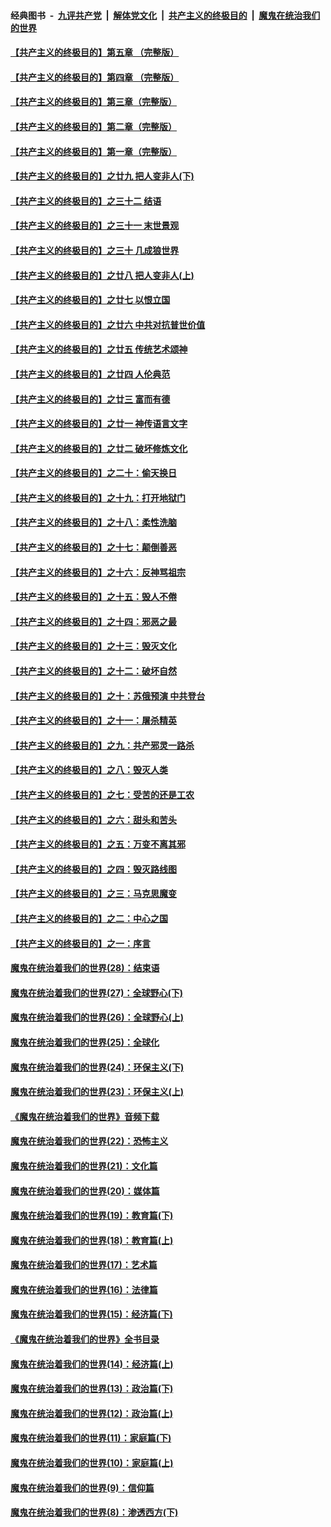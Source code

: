 ####  经典图书 &nbsp;-&nbsp;  [九评共产党](../../../../ping.md?t=08140403) &nbsp;|&nbsp; [解体党文化](../../../../jtdwh.md?t=08140403)  &nbsp;|&nbsp; [共产主义的终极目的](../../../../gczydzjmd.md?t=08140403) &nbsp;|&nbsp; [魔鬼在统治我们的世界](../../../../mgztzwmdsj.md?t=08140403) 

#### [【共产主义的终极目的】第五章 （完整版）](../pages/nsc422/n11428912.md?t=08140403) 

#### [【共产主义的终极目的】第四章 （完整版）](../pages/nsc422/n11428907.md?t=08140403) 

#### [【共产主义的终极目的】第三章（完整版）](../pages/nsc422/n11428848.md?t=08140403) 

#### [【共产主义的终极目的】第二章（完整版）](../pages/nsc422/n11428831.md?t=08140403) 

#### [【共产主义的终极目的】第一章（完整版）](../pages/nsc422/n11417651.md?t=08140403) 

#### [【共产主义的终极目的】之廿九 把人变非人(下)](../pages/nsc422/n11344140.md?t=08140403) 

#### [【共产主义的终极目的】之三十二 结语](../pages/nsc422/n11360535.md?t=08140403) 

#### [【共产主义的终极目的】之三十一 末世景观](../pages/nsc422/n11351129.md?t=08140403) 

#### [【共产主义的终极目的】之三十 几成狼世界](../pages/nsc422/n11348280.md?t=08140403) 

#### [【共产主义的终极目的】之廿八 把人变非人(上)](../pages/nsc422/n11340492.md?t=08140403) 

#### [【共产主义的终极目的】之廿七 以恨立国](../pages/nsc422/n11336944.md?t=08140403) 

#### [【共产主义的终极目的】之廿六 中共对抗普世价值](../pages/nsc422/n11324785.md?t=08140403) 

#### [【共产主义的终极目的】之廿五 传统艺术颂神](../pages/nsc422/n11296396.md?t=08140403) 

#### [【共产主义的终极目的】之廿四 人伦典范](../pages/nsc422/n11296397.md?t=08140403) 

#### [【共产主义的终极目的】之廿三 富而有德](../pages/nsc422/n11283598.md?t=08140403) 

#### [【共产主义的终极目的】之廿一 神传语言文字](../pages/nsc422/n11263265.md?t=08140403) 

#### [【共产主义的终极目的】之廿二 破坏修炼文化](../pages/nsc422/n11245728.md?t=08140403) 

#### [【共产主义的终极目的】之二十：偷天换日](../pages/nsc422/n11238846.md?t=08140403) 

#### [【共产主义的终极目的】之十九：打开地狱门](../pages/nsc422/n11206376.md?t=08140403) 

#### [【共产主义的终极目的】之十八：柔性洗脑](../pages/nsc422/n11199994.md?t=08140403) 

#### [【共产主义的终极目的】之十七：颠倒善恶](../pages/nsc422/n11179782.md?t=08140403) 

#### [【共产主义的终极目的】之十六：反神骂祖宗](../pages/nsc422/n11166798.md?t=08140403) 

#### [【共产主义的终极目的】之十五：毁人不倦](../pages/nsc422/n11166792.md?t=08140403) 

#### [【共产主义的终极目的】之十四：邪恶之最](../pages/nsc422/n11150249.md?t=08140403) 

#### [【共产主义的终极目的】之十三：毁灭文化](../pages/nsc422/n11135227.md?t=08140403) 

#### [【共产主义的终极目的】之十二：破坏自然](../pages/nsc422/n11135214.md?t=08140403) 

#### [【共产主义的终极目的】之十：苏俄预演 中共登台](../pages/nsc422/n11118424.md?t=08140403) 

#### [【共产主义的终极目的】之十一：屠杀精英](../pages/nsc422/n11118442.md?t=08140403) 

#### [【共产主义的终极目的】之九：共产邪灵一路杀](../pages/nsc422/n11114139.md?t=08140403) 

#### [【共产主义的终极目的】之八：毁灭人类](../pages/nsc422/n11108503.md?t=08140403) 

#### [【共产主义的终极目的】之七：受苦的还是工农](../pages/nsc422/n11101809.md?t=08140403) 

#### [【共产主义的终极目的】之六：甜头和苦头](../pages/nsc422/n11096971.md?t=08140403) 

#### [【共产主义的终极目的】之五：万变不离其邪](../pages/nsc422/n11091285.md?t=08140403) 

#### [【共产主义的终极目的】之四：毁灭路线图](../pages/nsc422/n11086284.md?t=08140403) 

#### [【共产主义的终极目的】之三：马克思魔变](../pages/nsc422/n11061941.md?t=08140403) 

#### [【共产主义的终极目的】之二：中心之国](../pages/nsc422/n11047728.md?t=08140403) 

#### [【共产主义的终极目的】之一：序言](../pages/nsc422/n11086077.md?t=08140403) 

#### [魔鬼在统治着我们的世界(28)：结束语](../pages/nsc422/n10936246.md?t=08140403) 

#### [魔鬼在统治着我们的世界(27)：全球野心(下)](../pages/nsc422/n10928319.md?t=08140403) 

#### [魔鬼在统治着我们的世界(26)：全球野心(上)](../pages/nsc422/n10900318.md?t=08140403) 

#### [魔鬼在统治着我们的世界(25)：全球化](../pages/nsc422/n10788205.md?t=08140403) 

#### [魔鬼在统治着我们的世界(24)：环保主义(下)](../pages/nsc422/n10695307.md?t=08140403) 

#### [魔鬼在统治着我们的世界(23)：环保主义(上)](../pages/nsc422/n10688613.md?t=08140403) 

#### [《魔鬼在统治着我们的世界》音频下载](../pages/nsc422/n10635553.md?t=08140403) 

#### [魔鬼在统治着我们的世界(22)：恐怖主义](../pages/nsc422/n10614727.md?t=08140403) 

#### [魔鬼在统治着我们的世界(21)：文化篇](../pages/nsc422/n10597706.md?t=08140403) 

#### [魔鬼在统治着我们的世界(20)：媒体篇](../pages/nsc422/n10586579.md?t=08140403) 

#### [魔鬼在统治着我们的世界(19)：教育篇(下)](../pages/nsc422/n10564808.md?t=08140403) 

#### [魔鬼在统治着我们的世界(18)：教育篇(上)](../pages/nsc422/n10526970.md?t=08140403) 

#### [魔鬼在统治着我们的世界(17)：艺术篇](../pages/nsc422/n10499093.md?t=08140403) 

#### [魔鬼在统治着我们的世界(16)：法律篇](../pages/nsc422/n10485969.md?t=08140403) 

#### [魔鬼在统治着我们的世界(15)：经济篇(下)](../pages/nsc422/n10469975.md?t=08140403) 

#### [《魔鬼在统治着我们的世界》全书目录](../pages/nsc422/n10464261.md?t=08140403) 

#### [魔鬼在统治着我们的世界(14)：经济篇(上)](../pages/nsc422/n10457370.md?t=08140403) 

#### [魔鬼在统治着我们的世界(13)：政治篇(下)](../pages/nsc422/n10448270.md?t=08140403) 

#### [魔鬼在统治着我们的世界(12)：政治篇(上)](../pages/nsc422/n10444576.md?t=08140403) 

#### [魔鬼在统治着我们的世界(11)：家庭篇(下)](../pages/nsc422/n10440961.md?t=08140403) 

#### [魔鬼在统治着我们的世界(10)：家庭篇(上)](../pages/nsc422/n10435448.md?t=08140403) 

#### [魔鬼在统治着我们的世界(9)：信仰篇](../pages/nsc422/n10432159.md?t=08140403) 

#### [魔鬼在统治着我们的世界(8)：渗透西方(下)](../pages/nsc422/n10429603.md?t=08140403) 

